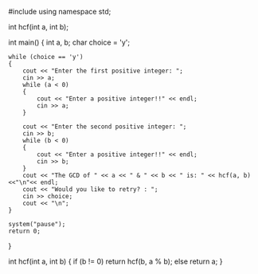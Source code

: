 #include <iostream>
using namespace std;

int hcf(int a, int b);

int main()
{
	int a, b;
	char choice = 'y';

	while (choice == 'y')
	{
		cout << "Enter the first positive integer: ";
		cin >> a;
		while (a < 0)
		{
			cout << "Enter a positive integer!!" << endl;
			cin >> a;
		}
		
		cout << "Enter the second positive integer: ";
		cin >> b;
		while (b < 0)
		{
			cout << "Enter a positive integer!!" << endl;
			cin >> b;
		}
		cout << "The GCD of " << a << " & " << b << " is: " << hcf(a, b) <<"\n"<< endl;
		cout << "Would you like to retry? : ";
		cin >> choice;
		cout << "\n";
	}

	system("pause");
	return 0;
}

int hcf(int a, int b)
{
	if (b != 0)
		return hcf(b, a % b);
	else
		return a;
}

